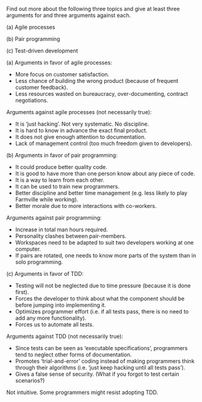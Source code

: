 <panel header="{{ icon_Q_A }} Agile processes, Pair programming, Test-driven development">

Find out more about the following three topics and give at least three arguments for and three arguments against each.

(a) Agile processes

(b) Pair programming

(c) Test-driven development

<panel type="seamless" header="{{ icon_A }} Answer" minimized>

(a) Arguments in favor of agile processes:

* More focus on customer satisfaction.
* Less chance of building the wrong product (because of frequent customer feedback).
* Less resources wasted on bureaucracy, over-documenting, contract negotiations.

Arguments against agile processes (not necessarily true):

* It is ‘just hacking’. Not very systematic. No discipline.
* It is hard to know in advance the exact final product.
* It does not give enough attention to documentation.
* Lack of management control (too much freedom given to developers).

(b) Arguments in favor of pair programming:

* It could produce better quality code.
* It is good to have more than one person know about any piece of code.
* It is a way to learn from each other.
* It can be used to train new programmers.
* Better discipline and better time management (e.g. less likely to play Farmville while working).
* Better morale due to more interactions with co-workers.

Arguments against pair programming:

* Increase in total man hours required.
* Personality clashes between pair-members.
* Workspaces need to be adapted to suit two developers working at one computer.
* If pairs are rotated, one needs to know more parts of the system than in solo programming.

(c) Arguments in favor of TDD:

* Testing will not be neglected due to time pressure (because it is done first).
* Forces the developer to think about what the component should be before jumping into implementing it.
* Optimizes programmer effort (i.e. if all tests pass, there is no need to add any more functionality).
* Forces us to automate all tests.

Arguments against TDD (not necessarily true):

* Since tests can be seen as ‘executable specifications’, programmers tend to neglect other forms of documentation.
* Promotes ‘trial-and-error’ coding instead of making programmers think through their algorithms (i.e. ‘just keep hacking until all tests pass’).
* Gives a false sense of security. (What if you forgot to test certain scenarios?)

Not intuitive. Some programmers might resist adopting TDD.

</panel>
</panel>
